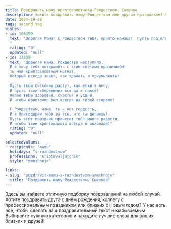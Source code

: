 ```yaml
---
title: Поздравить маму криптовалютчика Рождеством. Смешное
description: Хотите поздравить маму Рождеством или другим праздником? Наш ИИ создаст незабываемое поздравление, а вы обязательно выделитесь среди других.  
date: 2024-10-28
tags: second tag
wishes:
- id: 106459
  text: "Дорогая Мама! С Рождеством тебя, крипто-мамаша!  Пусть под ёлкой тебя ждут не только мандарины, но и  крипто-рождественские подарки – биткоины, эфиры, да хоть и догикоины – пусть все растут в цене, как твоя любовь к нам! 😉  Желаю тебе счастливых праздников и чтобы твой майнинг счастья никогда не останавливался!
  "
  rating: "0"
  updated: "null"
- id: 13339
  text: "Дорогая мама, Рождество наступило,
  И я хочу тебя поздравить с этим светлым праздником!
  Ты мой криптовалютный магнат,
  Который всегда знает, как хранить и приумножать!
  
  Пусть твои биткоины растут, как елки в лесу,
  И пусть твои сбережения всегда в плюсе!
  Желаю тебе здоровья, счастья и удачи,
  И чтобы криптомир был всегда на твоей стороне!
  
  С Рождеством, мама, ты – моя гордость,
  И я благодарен тебе за все, что ты делаешь!
  Пусть этот праздник принесет тебе много радости,
  И чтобы твои криптовалюты всегда в шоколаде!"
  rating: "0"
  updated: "null"

selectedValues:
  recipients: "mamu"
  holidays: "s-rozhdestvom"
  professions: "kriptovaljutchik"
  style: "smeshnoje"

links:
- slug: "pozdravit-mamu-s-rozhdestvom-smeshnoje"
  title: "Поздравить маму Рождеством. Смешное"
---
```


Здесь вы найдете отличную подборку поздравлений на любой случай.
Хотите поздравить друга с днём рождения, коллегу с профессиональным праздником или близких с Новым годом? У нас есть всё, чтобы сделать ваш поздравительный текст незабываемым. Выбирайте нужную категорию и находите лучшие слова для ваших близких и друзей!
